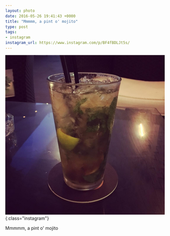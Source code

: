 ```yaml
---
layout: photo
date: 2016-05-26 19:41:43 +0000
title: "Mmmmm, a pint o' mojito"
type: post
tags:
- instagram
instagram_url: https://www.instagram.com/p/BF4fBDLJt5s/
---
```


![Instagram - BF4fBDLJt5s](/img/BF4fBDLJt5s.jpg){:class="instagram"}

Mmmmm, a pint o' mojito
